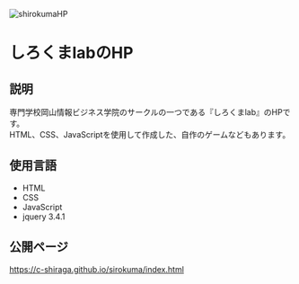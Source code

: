 ![shirokumaHP](https://user-images.githubusercontent.com/72398075/111422837-ae75c380-8732-11eb-9e7b-bae4863050a1.png)
# しろくまlabのHP

## 説明
専門学校岡山情報ビジネス学院のサークルの一つである『しろくまlab』のHPです。<br>
HTML、CSS、JavaScriptを使用して作成した、自作のゲームなどもあります。

## 使用言語
- HTML
- CSS
- JavaScript
- jquery 3.4.1

## 公開ページ
https://c-shiraga.github.io/sirokuma/index.html
